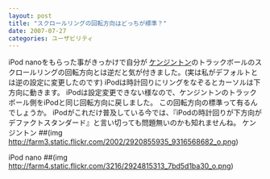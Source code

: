 ```yaml
---
layout: post
title: "スクロールリングの回転方向はどっちが標準？"
date: 2007-07-27
categories: ユーザビリティ
---
```

iPod nanoをもらった事がきっかけで自分が [ケンジントン](http://www.nanayojapan.co.jp/products/tball/index.html)のトラックボールのスクロールリングの回転方向とは逆だと気が付きました。(実は私がデフォルトとは逆の設定に変更したのです)
iPodは時計回りにリングをなぞるとカーソルは下方向に動きます。
iPodは設定変更できない様なので、ケンジントンのトラックボール側をiPodと同じ回転方向に戻しました。
この回転方向の標準って有るんでしょうか。
iPodがこれだけ普及している今では、『iPodの時計回りが下方向がデファクトスタンダード』と言い切っても問題無いのかも知れませんね。
 ケンジントン
 ##(img http://farm3.static.flickr.com/2002/2920855935_9316568682_o.png)

 iPod nano
 ##(img http://farm4.static.flickr.com/3216/2924815313_7bd5d1ba30_o.png)

